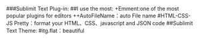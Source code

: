 ###Sublimit Text Plug-in:
##I use the most:
  +Emment:one of the most popular plugins for editors
  ++AutoFileName：auto File name
  #HTML-CSS-JS Pretty：format  your HTML、CSS、javascript and JSON code
##Sublimit Text Theme:
  #itg.flat：beautiful
